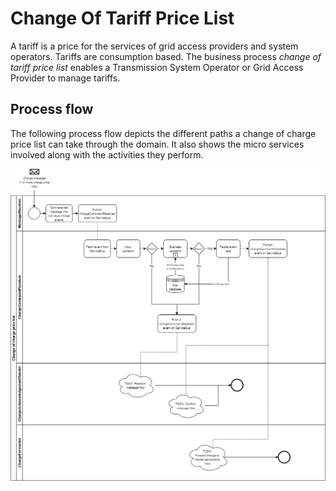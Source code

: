 # Change Of Tariff Price List

A tariff is a price for the services of grid access providers and system operators. Tariffs are consumption based.
The business process _change of tariff price list_ enables a Transmission System Operator or Grid Access Provider to
manage tariffs.

## Process flow

The following process flow depicts the different paths a change of charge price list can take through the domain.
It also shows the micro services involved along with the activities they perform.

![Process flow](.././images/ChangeOfChargePriceListProcessFlow.png)
